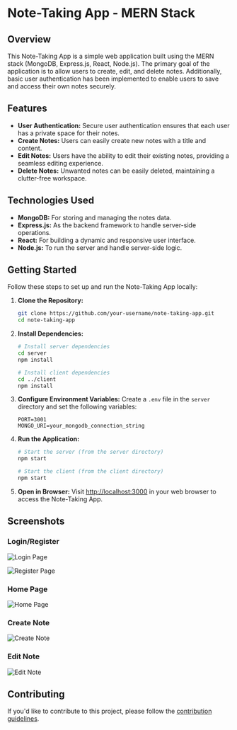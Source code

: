 # Note-Taking App - MERN Stack

## Overview

This Note-Taking App is a simple web application built using the MERN stack (MongoDB, Express.js, React, Node.js). The primary goal of the application is to allow users to create, edit, and delete notes. Additionally, basic user authentication has been implemented to enable users to save and access their own notes securely.

## Features

- **User Authentication:** Secure user authentication ensures that each user has a private space for their notes.
- **Create Notes:** Users can easily create new notes with a title and content.
- **Edit Notes:** Users have the ability to edit their existing notes, providing a seamless editing experience.
- **Delete Notes:** Unwanted notes can be easily deleted, maintaining a clutter-free workspace.

## Technologies Used

- **MongoDB:** For storing and managing the notes data.
- **Express.js:** As the backend framework to handle server-side operations.
- **React:** For building a dynamic and responsive user interface.
- **Node.js:** To run the server and handle server-side logic.

## Getting Started

Follow these steps to set up and run the Note-Taking App locally:

1. **Clone the Repository:**
   ```bash
   git clone https://github.com/your-username/note-taking-app.git
   cd note-taking-app
   ```

2. **Install Dependencies:**
   ```bash
   # Install server dependencies
   cd server
   npm install

   # Install client dependencies
   cd ../client
   npm install
   ```

3. **Configure Environment Variables:**
   Create a `.env` file in the `server` directory and set the following variables:
   ```env
   PORT=3001
   MONGO_URI=your_mongodb_connection_string
   ```

4. **Run the Application:**
   ```bash
   # Start the server (from the server directory)
   npm start

   # Start the client (from the client directory)
   npm start
   ```

5. **Open in Browser:**
   Visit [http://localhost:3000](http://localhost:3000) in your web browser to access the Note-Taking App.

## Screenshots

### Login/Register
![Login Page](https://github.com/parthasarathy27/Notes-Taking-App/assets/83574852/f11dfa2b-59f3-4f9b-8e80-8bab3dc90c9e)

![Register Page](https://github.com/parthasarathy27/Notes-Taking-App/assets/83574852/65f0022f-72ea-4322-a92a-a467ef01d177)

### Home Page
![Home Page](https://github.com/parthasarathy27/Notes-Taking-App/assets/83574852/c96264ee-a8ff-420e-94ca-19d1ab036818)

### Create Note
![Create Note](https://github.com/parthasarathy27/Notes-Taking-App/assets/83574852/fdd9a445-26f7-4391-bd1d-52c9fdb336cf)

### Edit Note
![Edit Note](https://github.com/parthasarathy27/Notes-Taking-App/assets/83574852/0ed6444f-d092-47d1-aa48-2a233e654610)

## Contributing

If you'd like to contribute to this project, please follow the [contribution guidelines](CONTRIBUTING.md).
